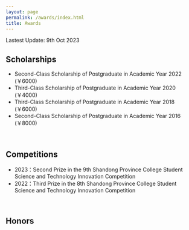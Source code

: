 ```yaml
---
layout: page
permalink: /awards/index.html
title: Awards
---
```


Lastest Update: 9th Oct 2023 

## Scholarships

- Second-Class Scholarship of Postgraduate in Academic Year 2022 (￥6000)
- Third-Class Scholarship of Postgraduate in Academic Year 2020 (￥4000)
- Third-Class Scholarship of Postgraduate in Academic Year 2018 (￥6000)
- Second-Class Scholarship of Postgraduate in Academic Year 2016 (￥8000)
<br>

## Competitions

- 2023：Second Prize in the 9th Shandong Province College Student Science and Technology Innovation Competition
- 2022：Third Prize in the 8th Shandong Province College Student Science and Technology Innovation Competition
<br>

## Honors

<br>


